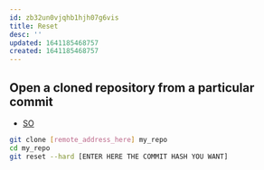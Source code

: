 ```yaml
---
id: zb32un0vjqhb1hjh07g6vis
title: Reset
desc: ''
updated: 1641185468757
created: 1641185468757
---
```



## Open a cloned repository from a particular commit

- [SO](https://stackoverflow.com/questions/3555107/git-clone-particular-version-of-remote-repository)

```bash
git clone [remote_address_here] my_repo
cd my_repo
git reset --hard [ENTER HERE THE COMMIT HASH YOU WANT]
```
